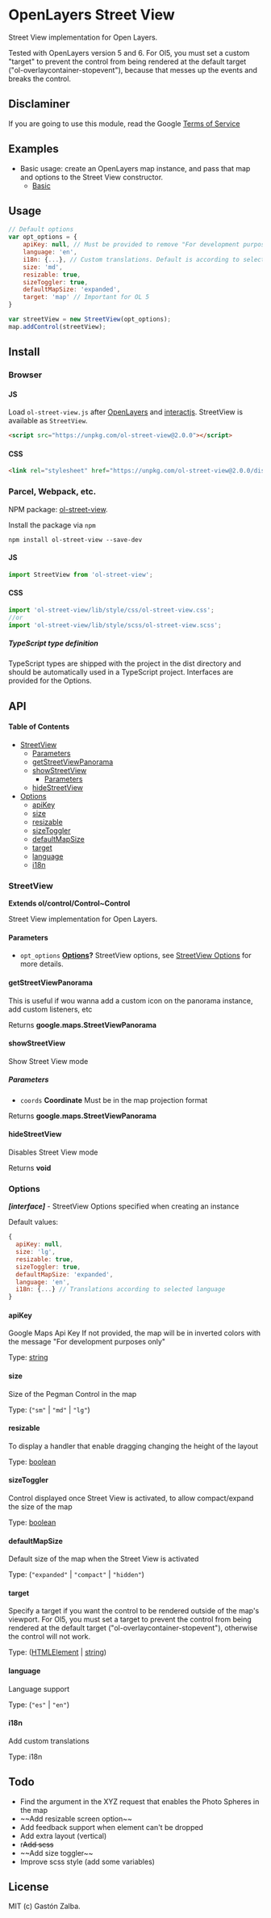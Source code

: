 # OpenLayers Street View

Street View implementation for Open Layers.

Tested with OpenLayers version 5 and 6. For Ol5, you must set a custom "target" to prevent the control from being rendered at the default target ("ol-overlaycontainer-stopevent"), because that messes up the events and breaks the control.

## Disclaminer

If you are going to use this module, read the Google [Terms of Service](https://www.google.com/help/terms_maps/)

## Examples

-   Basic usage: create an OpenLayers map instance, and pass that map and options to the Street View constructor.
    -   [Basic](https://raw.githack.com/GastonZalba/ol-street-view/master/examples/basic.html)

## Usage

```js
// Default options
var opt_options = {
    apiKey: null, // Must be provided to remove "For development purposes only" message
    language: 'en',
    i18n: {...}, // Custom translations. Default is according to selected language
    size: 'md',
    resizable: true,
    sizeToggler: true,
    defaultMapSize: 'expanded',
    target: 'map' // Important for OL 5
}

var streetView = new StreetView(opt_options);
map.addControl(streetView);
```

## Install

### Browser

#### JS

Load `ol-street-view.js` after [OpenLayers](https://www.npmjs.com/package/ol) and [interactjs](https://www.npmjs.com/package/interactjs). StreetView is available as `StreetView`.

```HTML
<script src="https://unpkg.com/ol-street-view@2.0.0"></script>
```

#### CSS

```HTML
<link rel="stylesheet" href="https://unpkg.com/ol-street-view@2.0.0/dist/css/ol-street-view.min.css" />
```

### Parcel, Webpack, etc.

NPM package: [ol-street-view](https://www.npmjs.com/package/ol-street-view).

Install the package via `npm`

    npm install ol-street-view --save-dev

#### JS

```js
import StreetView from 'ol-street-view';
```

#### CSS

```js
import 'ol-street-view/lib/style/css/ol-street-view.css';
//or
import 'ol-street-view/lib/style/scss/ol-street-view.scss';
```

##### TypeScript type definition

TypeScript types are shipped with the project in the dist directory and should be automatically used in a TypeScript project. Interfaces are provided for the Options.

## API

<!-- Generated by documentation.js. Update this documentation by updating the source code. -->

#### Table of Contents

-   [StreetView](#streetview)
    -   [Parameters](#parameters)
    -   [getStreetViewPanorama](#getstreetviewpanorama)
    -   [showStreetView](#showstreetview)
        -   [Parameters](#parameters-1)
    -   [hideStreetView](#hidestreetview)
-   [Options](#options)
    -   [apiKey](#apikey)
    -   [size](#size)
    -   [resizable](#resizable)
    -   [sizeToggler](#sizetoggler)
    -   [defaultMapSize](#defaultmapsize)
    -   [target](#target)
    -   [language](#language)
    -   [i18n](#i18n)

### StreetView

**Extends ol/control/Control~Control**

Street View implementation for Open Layers.

#### Parameters

-   `opt_options` **[Options](#options)?** StreetView options, see [StreetView Options](#options) for more details.

#### getStreetViewPanorama

This is useful if wou wanna add a custom icon on the panorama instance,
add custom listeners, etc

Returns **google.maps.StreetViewPanorama**

#### showStreetView

Show Street View mode

##### Parameters

-   `coords` **Coordinate** Must be in the map projection format

Returns **google.maps.StreetViewPanorama**

#### hideStreetView

Disables Street View mode

Returns **void**

### Options

**_\[interface]_** - StreetView Options specified when creating an instance

Default values:

```javascript
{
  apiKey: null,
  size: 'lg',
  resizable: true,
  sizeToggler: true,
  defaultMapSize: 'expanded',
  language: 'en',
  i18n: {...} // Translations according to selected language
}
```

#### apiKey

Google Maps Api Key
If not provided, the map will be in inverted colors with the message "For development purposes only"

Type: [string](https://developer.mozilla.org/docs/Web/JavaScript/Reference/Global_Objects/String)

#### size

Size of the Pegman Control in the map

Type: (`"sm"` | `"md"` | `"lg"`)

#### resizable

To display a handler that enable dragging changing the height of the layout

Type: [boolean](https://developer.mozilla.org/docs/Web/JavaScript/Reference/Global_Objects/Boolean)

#### sizeToggler

Control displayed once Street View is activated, to allow compact/expand the size of the map

Type: [boolean](https://developer.mozilla.org/docs/Web/JavaScript/Reference/Global_Objects/Boolean)

#### defaultMapSize

Default size of the map when the Street View is activated

Type: (`"expanded"` | `"compact"` | `"hidden"`)

#### target

Specify a target if you want the control to be rendered outside of the map's viewport.
For Ol5, you must set a target to prevent the control from being rendered at the default
target ("ol-overlaycontainer-stopevent"), otherwise the control will not work.

Type: ([HTMLElement](https://developer.mozilla.org/docs/Web/HTML/Element) | [string](https://developer.mozilla.org/docs/Web/JavaScript/Reference/Global_Objects/String))

#### language

Language support

Type: (`"es"` | `"en"`)

#### i18n

Add custom translations

Type: i18n

## Todo

-   Find the argument in the XYZ request that enables the Photo Spheres in the map
-   \~~Add resizable screen option~~
-   Add feedback support when element can't be dropped
-   Add extra layout (vertical)
-   r~~Add scss~~
-   \~~Add size toggler~~
-   Improve scss style (add some variables)

## License

MIT (c) Gastón Zalba.
